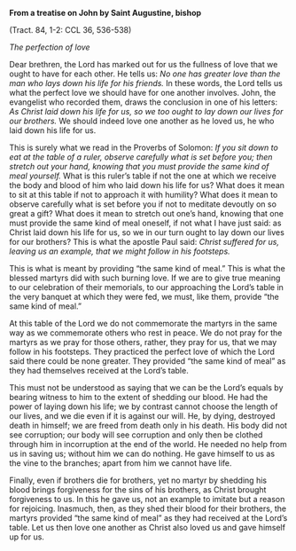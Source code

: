 

**From a treatise on John by Saint Augustine, bishop**

(Tract. 84, 1-2: CCL 36, 536-538)

_The perfection of love_

Dear brethren, the Lord has marked out for us the fullness of love that we ought to have for each other. He tells us: _No one has greater love than the man who lays down his life for his friends._ In these words, the Lord tells us what the perfect love we should have for one another involves. John, the evangelist who recorded them, draws the conclusion in one of his letters: _As Christ laid down his life for us, so we too ought to lay down our lives for our brothers._ We should indeed love one another as he loved us, he who laid down his life for us.

This is surely what we read in the Proverbs of Solomon: _If you sit down to eat at the table of a ruler, observe carefully what is set before you; then stretch out your hand, knowing that you must provide the same kind of meal yourself._ What is this ruler’s table if not the one at which we receive the body and blood of him who laid down his life for us? What does it mean to sit at this table if not to approach it with humility? What does it mean to observe carefully what is set before you if not to meditate devoutly on so great a gift? What does it mean to stretch out one’s hand, knowing that one must provide the same kind of meal oneself, if not what I have just said: as Christ laid down his life for us, so we in our turn ought to lay down our lives for our brothers? This is what the apostle Paul said: _Christ suffered for us, leaving us an example, that we might follow in his footsteps._

This is what is meant by providing “the same kind of meal.” This is what the blessed martyrs did with such burning love. If we are to give true meaning to our celebration of their memorials, to our approaching the Lord’s table in the very banquet at which they were fed, we must, like them, provide “the same kind of meal.”

At this table of the Lord we do not commemorate the martyrs in the same way as we commemorate others who rest in peace. We do not pray for the martyrs as we pray for those others, rather, they pray for us, that we may follow in his footsteps. They practiced the perfect love of which the Lord said there could be none greater. They provided “the same kind of meal” as they had themselves received at the Lord’s table.

This must not be understood as saying that we can be the Lord’s equals by bearing witness to him to the extent of shedding our blood. He had the power of laying down his life; we by contrast cannot choose the length of our lives, and we die even if it is against our will. He, by dying, destroyed death in himself; we are freed from death only in his death. His body did not see corruption; our body will see corruption and only then be clothed through him in incorruption at the end of the world. He needed no help from us in saving us; without him we can do nothing. He gave himself to us as the vine to the branches; apart from him we cannot have life.

Finally, even if brothers die for brothers, yet no martyr by shedding his blood brings forgiveness for the sins of his brothers, as Christ brought forgiveness to us. In this he gave us, not an example to imitate but a reason for rejoicing. Inasmuch, then, as they shed their blood for their brothers, the martyrs provided “the same kind of meal” as they had received at the Lord’s table. Let us then love one another as Christ also loved us and gave himself up for us.

